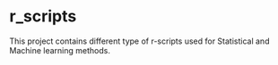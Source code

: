 # r_scripts

This project contains different type of r-scripts used for Statistical and Machine learning methods.
